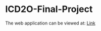 # ICD2O-Final-Project

The web application can be viewed at: [Link](https://mths-icd2o-1-2024.github.io/ICD2O-Final-Project-lynn.lukose/) 
